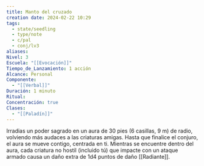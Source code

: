 ```yaml
---
title: Manto del cruzado
creation date: 2024-02-22 10:29
tags:
  - state/seedling
  - type/note
  - c/pal
  - conj/lv3
aliases: 
Nivel: 3
Escuela: "[[Evocación]]"
Tiempo_de_Lanzamiento: 1 acción
Alcance: Personal
Componente:
  - "[[Verbal]]"
Duración: 1 minuto
Ritual: 
Concentración: true
Clases:
  - "[[Paladín]]"
---
```

Irradias un poder sagrado en un aura de 30 pies (6 casillas, 9 m) de radio, volviendo más audaces a las criaturas amigas. Hasta que finalice el conjuro, el aura se mueve contigo, centrada en ti. Mientras se encuentre dentro del aura, cada criatura no hostil (incluido tú) que impacte con un ataque armado causa un daño extra de 1d4 puntos de daño [[Radiante]].